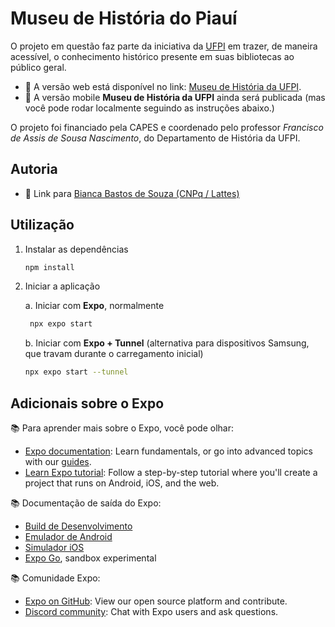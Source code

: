 # Museu de História do Piauí

O projeto em questão faz parte da iniciativa da [UFPI](https://ufpi.br) em trazer, de maneira acessível, o conhecimento histórico presente em suas bibliotecas ao público geral.

- 🔗 A versão web está disponível no link: [Museu de História da UFPI](https://museudehistoriadopiaui.ufpi.edu.br/).
- 🚧 A versão mobile **Museu de História da UFPI** ainda será publicada (mas você pode rodar localmente seguindo as instruções abaixo.)


O projeto foi financiado pela CAPES e coordenado pelo professor *Francisco de Assis de Sousa Nascimento*, do Departamento de História da UFPI.

## Autoria

- 🔗 Link para [Bianca Bastos de Souza (CNPq / Lattes)](http://lattes.cnpq.br/5795150769698867)

## Utilização

1. Instalar as dependências

   ```bash
   npm install
   ```

2. Iniciar a aplicação

   a. Iniciar com **Expo**, normalmente

   ```bash
    npx expo start
   ```

   b. Iniciar com **Expo + Tunnel** (alternativa para dispositivos Samsung, que travam durante o carregamento inicial)

   ```bash
   npx expo start --tunnel
   ```

## Adicionais sobre o Expo

📚 Para aprender mais sobre o Expo, você pode olhar:

- [Expo documentation](https://docs.expo.dev/): Learn fundamentals, or go into advanced topics with our [guides](https://docs.expo.dev/guides).
- [Learn Expo tutorial](https://docs.expo.dev/tutorial/introduction/): Follow a step-by-step tutorial where you'll create a project that runs on Android, iOS, and the web.

📚 Documentação de saída do Expo:

- [Build de Desenvolvimento](https://docs.expo.dev/develop/development-builds/introduction/)
- [Emulador de Android](https://docs.expo.dev/workflow/android-studio-emulator/)
- [Simulador iOS](https://docs.expo.dev/workflow/ios-simulator/)
- [Expo Go](https://expo.dev/go), sandbox experimental

📚 Comunidade Expo:

- [Expo on GitHub](https://github.com/expo/expo): View our open source platform and contribute.
- [Discord community](https://chat.expo.dev): Chat with Expo users and ask questions.
